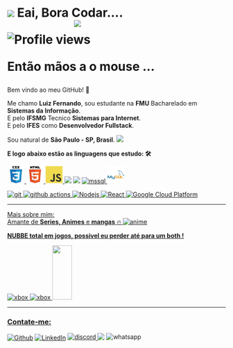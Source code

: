  

<h1><img src="https://emojis.slackmojis.com/emojis/images/1531849430/4246/blob-sunglasses.gif?1531849430" width="30"/> Eai, Bora Codar....
<img align="right" width="350px" src="https://i.pinimg.com/originals/30/b8/17/30b8174c6f1a07e0af9bcf41fec3a5f5.gif" /><p align="left"> <img src="https://komarev.com/ghpvc/?username=Luizfe-nando&color=blue" alt="Profile views"/> </p>
<p align="left">Então mãos a o mouse ...</p>
</h1>
<p>Bem vindo ao meu GitHub! 💬 </p>
Me chamo <b>Luiz Fernando</b>, sou estudante na <b>FMU</b> Bacharelado em <b>Sistemas da Informação</b>.<br>E pelo <b>IFSMG</b> Tecnico <b>Sistemas para Internet</b>.<br>
E pelo <b>IFES</b> como <b>Desenvolvedor Fullstack</b>.<br>
<p>Sou natural de <b>São Paulo - SP, Brasil</b>. <img src="https://cdn.pixabay.com/photo/2021/03/13/01/27/pixel-art-6090862_960_720.png" width="20"/> </p>
<p><b>E logo abaixo estão as linguagens que estudo: 🛠</b>
<p align="left"> <a href="https://www.w3schools.com/css/" target="_blank" rel="noreferrer"> <img src="https://raw.githubusercontent.com/devicons/devicon/master/icons/css3/css3-original-wordmark.svg" alt="css3" width="40" height="40"/> </a> <a href="https://www.w3.org/html/" target="_blank" rel="noreferrer"> <img src="https://raw.githubusercontent.com/devicons/devicon/master/icons/html5/html5-original-wordmark.svg" alt="html5" width="40" height="40"/> </a> <a href="https://developer.mozilla.org/en-US/docs/Web/JavaScript" target="_blank" rel="noreferrer"> <img src="https://raw.githubusercontent.com/devicons/devicon/master/icons/javascript/javascript-original.svg" alt="javascript" width="40" height="40"/>
</a>
<img src="https://encrypted-tbn0.gstatic.com/images?q=tbn:ANd9GcQAkvpQXvU26t4lZNLST216ohTCt5n41EpsjQ&usqp=CAU" width="40"/>
<img src="https://pbs.twimg.com/profile_images/1290672565690695681/0G4bie6b_400x400.jpg" width="40"/></a>
<a href="https://www.microsoft.com/en-us/sql-server" target="_blank" rel="noreferrer"> <img src="https://www.svgrepo.com/show/303229/microsoft-sql-server-logo.svg" alt="mssql" width="40" height="40"/> </a> <a href="https://www.mysql.com/" target="_blank" rel="noreferrer"> <img src="https://raw.githubusercontent.com/devicons/devicon/master/icons/mysql/mysql-original-wordmark.svg" alt="mysql" width="40" height="40"/> </a> <a href="https://www.python.org" target="_blank" rel="noreferrer">
<p>
<img alt="git" src="https://img.shields.io/badge/-Git-F05032?style=flat-square&logo=git&logoColor=white" />
<img alt="github actions" src="https://img.shields.io/badge/-Github_Actions-2088FF?style=flat-square&logo=github-actions&logoColor=white" />
<img alt="Nodejs" src="https://img.shields.io/badge/-Nodejs-43853d?style=flat-square&logo=Node.js&logoColor=white" />
<img alt="React" src="https://img.shields.io/badge/-React-45b8d8?style=flat-square&logo=react&logoColor=white" />
<img alt="Google Cloud Platform" src="https://img.shields.io/badge/-Google_Cloud_Platform-1a73e8?style=flat-square&logo=google-cloud&logoColor=white" />

------------------------

</ul>
Mais sobre mim:<br>
Amante de <b>Series, Animes</b> e <b>mangas</b> 🔥
<img alt="anime" src="https://media.tenor.com/msOOfJ3ZN84AAAAd/asta-demon.gif" width="" height="230" /> 

<b>NUBBE total em jogos, possivel eu perder até para um both !</b>
<p align="left">  
    <img width="30%" height="125" src="https://encrypted-tbn0.gstatic.com/images?q=tbn:ANd9GcTlrgJs3lbQFGkTCRcyfrDP_Wewq8IYNpCkYA&usqp=CAU" alt="xbox">
    <img width="30%"  height="125" src="https://w0.peakpx.com/wallpaper/946/886/HD-wallpaper-xbox-green.jpg" alt="xbox"> 
    <img width="30%"   height="125" src="https://w0.peakpx.com/wallpaper/761/494/HD-wallpaper-playstation-5-ps5-sony.jpg"><br>
<hr>
<h3>Contate-me:</h3>
<p><a href="https://github.com/luizfe-nando" target="_blank"><img alt="Github" src="https://img.shields.io/badge/GitHub-%2312100E.svg?&style=for-the-badge&logo=Github&logoColor=white" /></a>
<a href="https://www.linkedin.com/in/luiz-fernando-moreira-pinto-403622239/" target="_blank"><img alt="LinkedIn" src="https://img.shields.io/badge/linkedin-%230077B5.svg?&style=for-the-badge&logo=linkedin&logoColor=white" /></a>
<a href="https://discord.gg/luizfe-nando#5909" target="blank"><img align="top" src="https://cdn.jsdelivr.net/npm/simple-icons@3.0.1/icons/discord.svg" alt="discord"  width="40" /></a><a  href="mailto:luizfernandomoreirapinto@gmail.com" alt="Gmail" target="_blank" rel="noopener noreferrer">
    <img height="30" src="https://iconape.com/wp-content/files/rr/353408/png/google-gmail-logo.png" /></a>
    <img align="top" src="https://t4.ftcdn.net/jpg/05/43/40/85/360_F_543408542_xIYArPR28ntF1DjwpU6XQanP23OIMhow.jpg" alt="whatsapp" height="30" width="40" /></a>
 </p>
